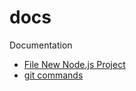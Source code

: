 docs
====

Documentation

 - [File New Node.js Project](./file-new-node-js-project.md)
 - [git commands](./git-cmds.md)